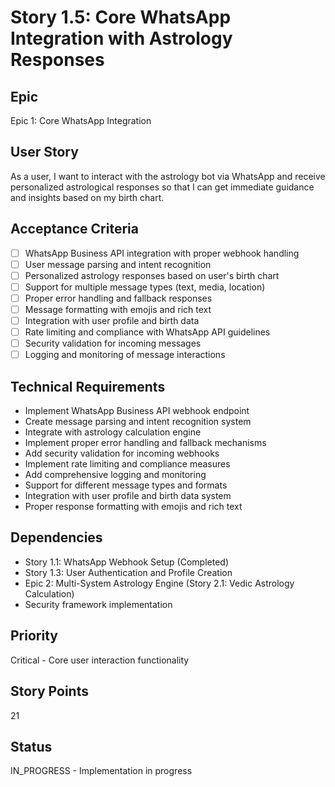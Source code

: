 # Story 1.5: Core WhatsApp Integration with Astrology Responses

## Epic

Epic 1: Core WhatsApp Integration

## User Story

As a user, I want to interact with the astrology bot via WhatsApp and receive personalized astrological responses so that I can get immediate guidance and insights based on my birth chart.

## Acceptance Criteria

- [ ] WhatsApp Business API integration with proper webhook handling
- [ ] User message parsing and intent recognition
- [ ] Personalized astrology responses based on user's birth chart
- [ ] Support for multiple message types (text, media, location)
- [ ] Proper error handling and fallback responses
- [ ] Message formatting with emojis and rich text
- [ ] Integration with user profile and birth data
- [ ] Rate limiting and compliance with WhatsApp API guidelines
- [ ] Security validation for incoming messages
- [ ] Logging and monitoring of message interactions

## Technical Requirements

- Implement WhatsApp Business API webhook endpoint
- Create message parsing and intent recognition system
- Integrate with astrology calculation engine
- Implement proper error handling and fallback mechanisms
- Add security validation for incoming webhooks
- Implement rate limiting and compliance measures
- Add comprehensive logging and monitoring
- Support for different message types and formats
- Integration with user profile and birth data system
- Proper response formatting with emojis and rich text

## Dependencies

- Story 1.1: WhatsApp Webhook Setup (Completed)
- Story 1.3: User Authentication and Profile Creation
- Epic 2: Multi-System Astrology Engine (Story 2.1: Vedic Astrology Calculation)
- Security framework implementation

## Priority

Critical - Core user interaction functionality

## Story Points

21

## Status

IN_PROGRESS - Implementation in progress
